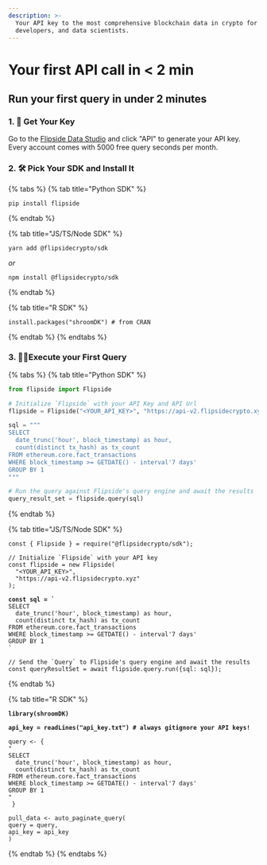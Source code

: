 ```yaml
---
description: >-
  Your API key to the most comprehensive blockchain data in crypto for analysts,
  developers, and data scientists.
---
```


# Your first API call in < 2 min

## Run your first query in under 2 minutes

### 1. 🔑 Get Your Key

Go to the [Flipside Data Studio](https://flipsidecrypto.xyz/settings/api) and click "API" to generate your API key. Every account comes with 5000 free query seconds per month.

### 2. 🛠 Pick Your SDK and Install It

{% tabs %}
{% tab title="Python SDK" %}
```
pip install flipside
```
{% endtab %}

{% tab title="JS/TS/Node SDK" %}
```
yarn add @flipsidecrypto/sdk
```

_or_

```
npm install @flipsidecrypto/sdk
```
{% endtab %}

{% tab title="R SDK" %}
```
install.packages("shroomDK") # from CRAN
```
{% endtab %}
{% endtabs %}

### 3. 🏃‍♀️Execute your First Query

{% tabs %}
{% tab title="Python SDK" %}
```python
from flipside import Flipside

# Initialize `Flipside` with your API Key and API Url
flipside = Flipside("<YOUR_API_KEY>", "https://api-v2.flipsidecrypto.xyz")

sql = """
SELECT 
  date_trunc('hour', block_timestamp) as hour,
  count(distinct tx_hash) as tx_count
FROM ethereum.core.fact_transactions 
WHERE block_timestamp >= GETDATE() - interval'7 days'
GROUP BY 1
"""

# Run the query against Flipside's query engine and await the results
query_result_set = flipside.query(sql)
```
{% endtab %}

{% tab title="JS/TS/Node SDK" %}
<pre class="language-javascript"><code class="lang-javascript">const { Flipside } = require("@flipsidecrypto/sdk");

// Initialize `Flipside` with your API key
const flipside = new Flipside(
  "&#x3C;YOUR_API_KEY>",
  "https://api-v2.flipsidecrypto.xyz"
);

<strong>const sql = `
</strong>SELECT 
  date_trunc('hour', block_timestamp) as hour,
  count(distinct tx_hash) as tx_count
FROM ethereum.core.fact_transactions 
WHERE block_timestamp >= GETDATE() - interval'7 days'
GROUP BY 1
`

// Send the `Query` to Flipside's query engine and await the results
const queryResultSet = await flipside.query.run({sql: sql});
</code></pre>
{% endtab %}

{% tab title="R SDK" %}
<pre><code><strong>library(shroomDK)
</strong>
<strong>api_key = readLines("api_key.txt") # always gitignore your API keys!
</strong>
query &#x3C;- { 
"
SELECT 
  date_trunc('hour', block_timestamp) as hour,
  count(distinct tx_hash) as tx_count
FROM ethereum.core.fact_transactions 
WHERE block_timestamp >= GETDATE() - interval'7 days'
GROUP BY 1
"
 }

pull_data &#x3C;- auto_paginate_query(
query = query,
api_key = api_key
)
</code></pre>
{% endtab %}
{% endtabs %}
